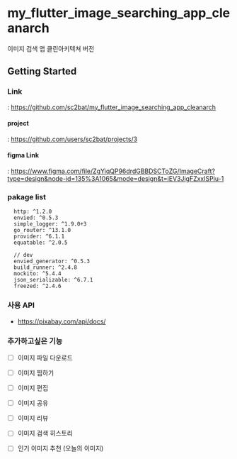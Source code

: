 # my_flutter_image_searching_app_cleanarch

이미지 검색 앱 클린아키텍쳐 버전

## Getting Started

### Link
 : https://github.com/sc2bat/my_flutter_image_searching_app_cleanarch

#### project
 : https://github.com/users/sc2bat/projects/3
 
#### figma Link
 : https://www.figma.com/file/ZgYiqQP96drdGBBDSCToZG/ImageCraft?type=design&node-id=135%3A1065&mode=design&t=iEV3JigFZxxISPiu-1

### pakage list
```
  http: ^1.2.0
  envied: ^0.5.3
  simple_logger: ^1.9.0+3
  go_router: ^13.1.0
  provider: ^6.1.1
  equatable: ^2.0.5

  // dev
  envied_generator: ^0.5.3
  build_runner: ^2.4.8
  mockito: ^5.4.4
  json_serializable: ^6.7.1
  freezed: ^2.4.6
```

### 사용 API
- https://pixabay.com/api/docs/

### 추가하고싶은 기능
- [ ] 이미지 파일 다운로드
- [ ] 이미지 찜하기
- [ ] 이미지 편집
- [ ] 이미지 공유
- [ ] 이미지 리뷰
- [ ] 이미지 검색 히스토리
- [ ] 인기 이미지 추천 (오늘의 이미지)

